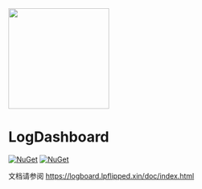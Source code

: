 <img src="https://raw.githubusercontent.com/liangshiw/LogDashboard/master/logo.png" width="200" height="200" /> 

# LogDashboard

[![NuGet](https://img.shields.io/nuget/v/LogDashboard.svg)](https://www.nuget.org/packages/LogDashboard/)
[![NuGet](https://img.shields.io/nuget/dt/LogDashboard.svg)](https://www.nuget.org/packages/LogDashboard.svg/)

文档请参阅 https://logboard.lpflipped.xin/doc/index.html
